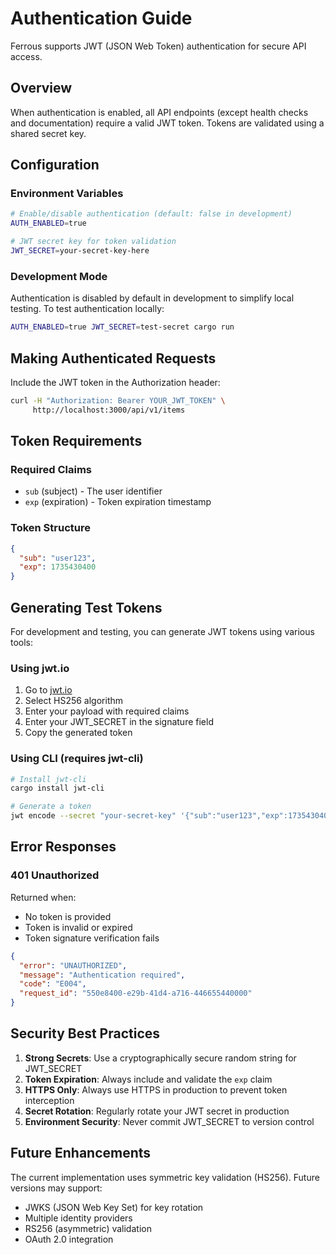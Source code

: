 # Authentication Guide

Ferrous supports JWT (JSON Web Token) authentication for secure API access.

## Overview

When authentication is enabled, all API endpoints (except health checks and documentation) require a valid JWT token. Tokens are validated using a shared secret key.

## Configuration

### Environment Variables

```bash
# Enable/disable authentication (default: false in development)
AUTH_ENABLED=true

# JWT secret key for token validation
JWT_SECRET=your-secret-key-here
```

### Development Mode

Authentication is disabled by default in development to simplify local testing. To test authentication locally:

```bash
AUTH_ENABLED=true JWT_SECRET=test-secret cargo run
```

## Making Authenticated Requests

Include the JWT token in the Authorization header:

```bash
curl -H "Authorization: Bearer YOUR_JWT_TOKEN" \
     http://localhost:3000/api/v1/items
```

## Token Requirements

### Required Claims

- `sub` (subject) - The user identifier
- `exp` (expiration) - Token expiration timestamp

### Token Structure

```json
{
  "sub": "user123",
  "exp": 1735430400
}
```

## Generating Test Tokens

For development and testing, you can generate JWT tokens using various tools:

### Using jwt.io

1. Go to [jwt.io](https://jwt.io)
2. Select HS256 algorithm
3. Enter your payload with required claims
4. Enter your JWT_SECRET in the signature field
5. Copy the generated token

### Using CLI (requires jwt-cli)

```bash
# Install jwt-cli
cargo install jwt-cli

# Generate a token
jwt encode --secret "your-secret-key" '{"sub":"user123","exp":1735430400}'
```

## Error Responses

### 401 Unauthorized

Returned when:
- No token is provided
- Token is invalid or expired
- Token signature verification fails

```json
{
  "error": "UNAUTHORIZED",
  "message": "Authentication required",
  "code": "E004",
  "request_id": "550e8400-e29b-41d4-a716-446655440000"
}
```

## Security Best Practices

1. **Strong Secrets**: Use a cryptographically secure random string for JWT_SECRET
2. **Token Expiration**: Always include and validate the `exp` claim
3. **HTTPS Only**: Always use HTTPS in production to prevent token interception
4. **Secret Rotation**: Regularly rotate your JWT secret in production
5. **Environment Security**: Never commit JWT_SECRET to version control

## Future Enhancements

The current implementation uses symmetric key validation (HS256). Future versions may support:
- JWKS (JSON Web Key Set) for key rotation
- Multiple identity providers
- RS256 (asymmetric) validation
- OAuth 2.0 integration